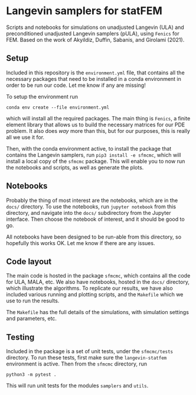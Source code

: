 # Langevin samplers for statFEM

Scripts and notebooks for simulations on unadjusted Langevin (ULA) and preconditioned unadjusted Langevin samplers (pULA), using `Fenics` for FEM. Based on the work of Akyildiz, Duffin, Sabanis, and Girolami (2021).

## Setup

Included in this repository is the `environment.yml` file, that contains all the necessary packages that need to be installed in a conda environment in order to be run our code. Let me know if any are missing!

To setup the environment run
```{bash}
conda env create --file environment.yml
```

which will install all the required packages. The main thing is `Fenics`, a finite element library that allows us to build the necessary matrices for our PDE problem. It also does *way* more than this, but for our purposes, this is really all we use it for.

Then, with the conda environment active, to install the package that contains the Langevin samplers, run `pip3 install -e sfmcmc`, which will install a local copy of the `sfmcmc` package. This will enable you to now run the notebooks and scripts, as well as generate the plots.

## Notebooks

Probably the thing of most interest are the notebooks, which are in the `docs/` directory. To use the notebooks, run `jupyter notebook` from this directory, and navigate into the `docs/` subdirectory from the Jupyter interface. Then choose the notebook of interest, and it should be good to go.

All notebooks have been designed to be run-able from this directory, so hopefully this works OK. Let me know if there are any issues.

## Code layout

The main code is hosted in the package `sfmcmc`, which contains all the code for ULA, MALA, etc. We also have notebooks, hosted in the `docs/` directory, which illustrate the algorithms. To replicate our results, we have also included various running and plotting scripts, and the `Makefile` which we use to run the results.

The `Makefile` has the full details of the simulations, with simulation settings and parameters, etc.

## Testing

Included in the package is a set of unit tests, under the `sfmcmc/tests` directory. To run these tests, first make sure the `langevin-statfem` environment is active. Then from the `sfmcmc` directory, run

```{bash}
python3 -m pytest .
```

This will run unit tests for the modules `samplers` and `utils`.
